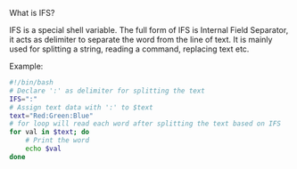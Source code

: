 What is IFS?

IFS is a special shell variable. The full form of IFS is Internal Field Separator,
it acts as delimiter to separate the word from the line of text. It is mainly used for splitting a string, reading a command, replacing text etc.

Example:

```bash
#!/bin/bash
# Declare ':' as delimiter for splitting the text
IFS=":"
# Assign text data with ':' to $text
text="Red:Green:Blue"
# for loop will read each word after splitting the text based on IFS
for val in $text; do
    # Print the word
    echo $val
done
```
